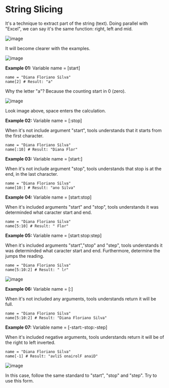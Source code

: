 # String Slicing

It's a technique to extract part of the string (text). Doing parallel with "Excel", we can say it's the same function: right, left and mid.

![image](https://github.com/user-attachments/assets/cf15ba09-c427-4ceb-90d3-b59221e8721d)

It will become clearer with the examples.

![image](https://github.com/user-attachments/assets/98f3ea96-61e1-4d9d-b462-5a57d4dee706)

**Example 01:** Variable name = [start]

```
name = "Diana Floriano Silva"
name[2] # Result: "a"
```

Why the letter "a"? Because the counting start in 0 (zero).

![image](https://github.com/user-attachments/assets/460c3a62-1367-4850-b7a6-d37090c802f6)

Look image above, space enters the calculation.

**Example 02:** Variable name = [:stop]

When it's not include argument "start", tools understands that it starts from the first character.

```
name = "Diana Floriano Silva"
name[:10] # Result: "Diana Flor"
```

**Example 03:** Variable name = [start:]

When it's not include argument "stop", tools understands that stop is at the end, in the last character.

```
name = "Diana Floriano Silva"
name[10:] # Result: "ano Silva"
```

**Example 04:** Variable name = [start:stop]

When it's included arguments "start" and "stop", tools understands it was determinded what caracter start and end.

```
name = "Diana Floriano Silva"
name[5:10] # Result: " Flor"
```

**Example 05:** Variable name = [start:stop:step]

When it's included arguments "start","stop" and "step", tools understands it was determinded what caracter start and end. Furthermore, determine the jumps the reading.

```
name = "Diana Floriano Silva"
name[5:10:2] # Result: " lr"
```

![image](https://github.com/user-attachments/assets/ea47a52d-7625-4c3b-bdf3-c9fa6ab5829e)


**Example 06:** Variable name = [:]

When it's not included any arguments, tools understands return it will be full.

```
name = "Diana Floriano Silva"
name[5:10:2] # Result: "Diana Floriano Silva"
```


**Example 07:** Variable name = [-start:-stop:-step]

When it's included negative arguments, tools understands return it will be of the right to left inverted.

```
name = "Diana Floriano Silva"
name[-1] # Result: "avliS onairolF anaiD"
```
![image](https://github.com/user-attachments/assets/57f16711-900b-4aa7-82b6-66793fd6e999)

In this case, follow the same standard to "start", "stop" and "step". Try to use this form.
